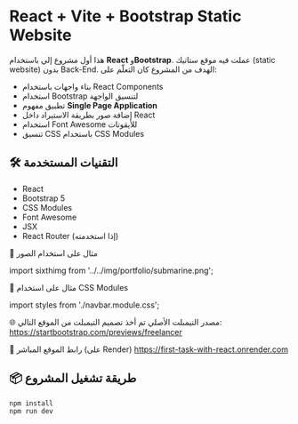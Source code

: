 # React +  Vite + Bootstrap Static Website

هذا أول مشروع إلي باستخدام **React** و**Bootstrap**. عملت فيه موقع ستاتيك (static website) بدون Back-End. الهدف من المشروع كان التعلّم على:

- بناء واجهات باستخدام React Components
- استخدام Bootstrap لتنسيق الواجهة
- تطبيق مفهوم **Single Page Application**
- إضافة صور بطريقة الاستيراد داخل React
- استخدام Font Awesome للأيقونات
- تنسيق CSS باستخدام CSS Modules

## 🛠️ التقنيات المستخدمة

- React
- Bootstrap 5
- CSS Modules
- Font Awesome
- JSX
- React Router (إذا استخدمته)


📂 مثال على استخدام الصور

import sixthimg from '../../img/portfolio/submarine.png';
<div className="col-md-4">
  <img src={sixthimg} alt="" className="img-fluid rounded" />
</div>
🎨 مثال على استخدام CSS Modules

import styles from './navbar.module.css';
<nav className={`navbar navbar-expand-lg p-4 text-uppercase ${styles.nav}`}>

🌐 مصدر التيمبلت الأصلي
تم أخذ تصميم التيمبلت من الموقع التالي:
https://startbootstrap.com/previews/freelancer

🔗 رابط الموقع المباشر (على Render)
https://first-task-with-react.onrender.com


## 📦 طريقة تشغيل المشروع

```bash
npm install
npm run dev
